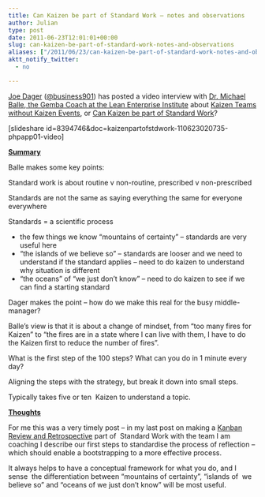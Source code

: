 ```yaml
---
title: Can Kaizen be part of Standard Work – notes and observations
author: Julian
type: post
date: 2011-06-23T12:01:01+00:00
slug: can-kaizen-be-part-of-standard-work-notes-and-observations 
aliases: ["/2011/06/23/can-kaizen-be-part-of-standard-work-notes-and-observations"]
aktt_notify_twitter:
  - no

---
```

<a title="JOe Dager's website" href="https://business901.com/" target="_blank">Joe Dager</a> (<a title="Joe Dager's Twitter profile" href="https://twitter.com/#!/business901" target="_blank">@business901</a>) has posted a video interview with [Dr. Michael Balle, the Gemba Coach at the Lean Enterprise Institute][1] about [Kaizen Teams without Kaizen Events][2], or [Can Kaizen be part of Standard Work][2]?

[slideshare id=8394746&doc=kaizenpartofstdwork-110623020735-phpapp01-video]

<span style="text-decoration: underline;"><strong>Summary</strong></span>

Balle makes some key points:

Standard work is about routine v non-routine, prescribed v non-prescribed

Standards are not the same as saying everything the same for everyone everywhere

Standards = a scientific process

  * the few things we know &#8220;mountains of certainty&#8221; &#8211; standards are very useful here
  * &#8220;the islands of we believe so&#8221; &#8211; standards are looser and we need to understand if the standard applies &#8211; need to do kaizen to understand why situation is different
  * &#8220;the oceans&#8221; of &#8220;we just don&#8217;t know&#8221; &#8211; need to do kaizen to see if we can find a starting standard

Dager makes the point &#8211; how do we make this real for the busy middle-manager?

Balle&#8217;s view is that it is about a change of mindset, from &#8220;too many fires for Kaizen&#8221; to &#8220;the fires are in a state where I can live with them, I have to do the Kaizen first to reduce the number of fires&#8221;.

What is the first step of the 100 steps? What can you do in 1 minute every day?

Aligning the steps with the strategy, but break it down into small steps.

Typically takes five or ten  Kaizen to understand a topic.

**<span style="text-decoration: underline;">Thoughts</span>**

For me this was a very timely post &#8211; in my last post on making a [Kanban Review and Retrospective][3] part of  Standard Work with the team I am coaching I describe our first steps to standardise the process of reflection &#8211; which should enable a bootstrapping to a more effective process.

It always helps to have a conceptual framework for what you do, and I sense  the differentiation between &#8220;mountains of certainty&#8221;, &#8220;islands of  we believe so&#8221; and &#8220;oceans of we just don&#8217;t know&#8221; will be most useful.

&nbsp;

<div class="zemanta-pixie" style="margin-top: 10px; height: 15px;">
  <img class="zemanta-pixie-img" style="border: none; float: right;" src="https://img.zemanta.com/pixy.gif?x-id=ef5eb218-4fdd-418b-92f7-de1355e116e6" alt="" />
</div>

 [1]: https://www.lean.org/balle
 [2]: https://business901.com/blog1/kaizen-teams-without-kaizen-events/
 [3]: https://www.synesthesia.co.uk/blog/archives/2011/06/23/kanban-team-weekly-review-and-retrospective/